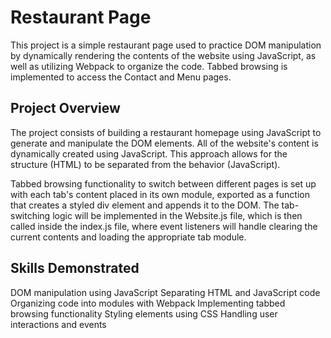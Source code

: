 # Restaurant Page
This project is a simple restaurant page used to practice DOM manipulation by dynamically rendering the contents of the website using JavaScript, as well as utilizing Webpack to organize the code. Tabbed browsing is implemented to access the Contact and Menu pages.

## Project Overview
The project consists of building a restaurant homepage using JavaScript to generate and manipulate the DOM elements. All of the website's content is dynamically created using JavaScript. This approach allows for the structure (HTML) to be separated from the behavior (JavaScript).

Tabbed browsing functionality to switch between different pages is set up with each tab's content placed in its own module, exported as a function that creates a styled div element and appends it to the DOM. The tab-switching logic will be implemented in the Website.js file, which is then called inside the index.js file, where event listeners will handle clearing the current contents and loading the appropriate tab module.

## Skills Demonstrated

DOM manipulation using JavaScript
Separating HTML and JavaScript code
Organizing code into modules with Webpack
Implementing tabbed browsing functionality
Styling elements using CSS
Handling user interactions and events

